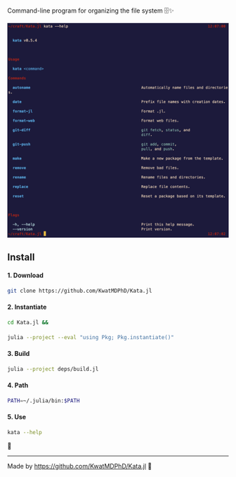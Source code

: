 Command-line program for organizing the file system 🗄️✨

![Help](media/help.png)

## Install

#### 1. Download

```bash
git clone https://github.com/KwatMDPhD/Kata.jl
```

#### 2. Instantiate

```bash
cd Kata.jl &&

julia --project --eval "using Pkg; Pkg.instantiate()"
```

#### 3. Build

```bash
julia --project deps/build.jl
```

#### 4. Path

```bash
PATH=~/.julia/bin:$PATH
```

#### 5. Use

```bash
kata --help
```

🎊

---

Made by https://github.com/KwatMDPhD/Kata.jl 🔴
